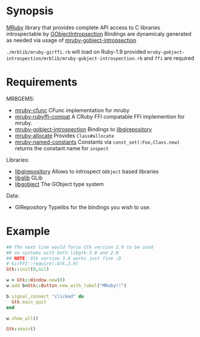 [mruby]: https://github.com/mruby/mruby
[mrb-gir]: https://github.com/ppibburr/mruby-gobject-introspection
[cfunc]: https://github.com/mobiruby/mruby-cfunc
[mrb-ffi]: https://github.com/schmurfy/mruby-rubyffi-compat
[alloc]: https://github.com/ppibburr/mruby-allocate
[nc]:   https://github.com/ppibburr/mruby-named-constants
[ffi]:  https://github.com/ffi/ffi
[gir]: http://developer.gnome.org/gi/unstable/gi-girepository.html
[gobject]: https://developer.gnome.org/gobject/stable/
[glib]: https://developer.gnome.org/glib/stable/

Synopsis
===
[MRuby][mruby] library that provides complete API access to C libraries introspectable by [GObjectIntropsection][gir]
Bindings are dynamicaly generated as needed via usage of [mruby-gobject-intropsection][mrb-gir]

`./mrblib/mruby-girffi.rb` will load on Ruby-1.9 provided `mruby-gobject-introspection/mrblib/mruby-gobject-introspection.rb` and `ffi` are required

Requirements
===
MRBGEMS:
* [mruby-cfunc][cfunc]                   CFunc implementation for mruby
* [mruby-rubyffi-compat][mrb-ffi]        A CRuby FFI compatable FFI implemention for mruby.
* [mruby-gobject-introspection][mrb-gir] Bindings to [libgirepository][gir]
* [mruby-allocate][alloc]                Provides `Class#allocate`
* [mruby-named-constants][nc]            Constants via `const_set(:Foo,Class.new)` returns the constant name for `inspect`

Libraries:
* [libgirepository][gir]     Allows to introspect `GObject` based libraries
* [libglib][glib]            GLib
* [libgobject][gobject]      The GObject type system

Data:
* GIRepository Typelibs for the bindings you wish to use.

Example
===
```ruby
## The next line would force Gtk version 2.0 to be used
## on systems with both libgtk-3.0 and 2.0
## NOTE: Gtk version 3.0 works just fine :D
# GirFFI::require(:Gtk,2.0)
Gtk::init(0,nil)

w = Gtk::Window.new(0)
w.add b=Gtk::Button.new_with_label("MRuby!!")

b.signal_connect "clicked" do
  Gtk.main_quit
end

w.show_all()

Gtk::main()
```
